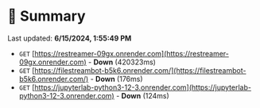 # 📖 Summary
Last updated: **6/15/2024, 1:55:49 PM**

- `GET` [https://restreamer-09gx.onrender.com](https://restreamer-09gx.onrender.com) - **Down** (420323ms)
- `GET` [https://filestreambot-b5k6.onrender.com/](https://filestreambot-b5k6.onrender.com/) - **Down** (176ms)
- `GET` [https://jupyterlab-python3-12-3.onrender.com](https://jupyterlab-python3-12-3.onrender.com) - **Down** (124ms)
